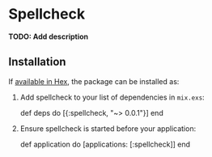 # Spellcheck

**TODO: Add description**

## Installation

If [available in Hex](https://hex.pm/docs/publish), the package can be installed as:

  1. Add spellcheck to your list of dependencies in `mix.exs`:

        def deps do
          [{:spellcheck, "~> 0.0.1"}]
        end

  2. Ensure spellcheck is started before your application:

        def application do
          [applications: [:spellcheck]]
        end

